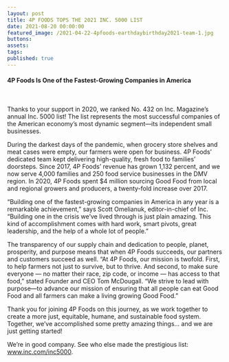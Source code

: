 ```yaml
---
layout: post
title: 4P FOODS TOPS THE 2021 INC. 5000 LIST
date: 2021-08-20 00:00:00
featured_image: /2021-04-22-4pfoods-earthdaybirthday2021-team-1.jpg
buttons:
assets:
tags:
published: true
---
```

<div class="editable"><h4 class="AlignCenter">4P Foods Is One of the Fastest-Growing Companies in America</h4><p>&nbsp;</p><p>Thanks to your support in 2020, we ranked No. 432 on Inc. Magazine&rsquo;s annual Inc. 5000 list! The list represents the most successful companies of the American economy&rsquo;s most dynamic segment&mdash;its independent small businesses.&nbsp;</p><p>During the darkest days of the pandemic, when grocery store shelves and meat cases were empty, our farmers were open for business. 4P Foods&rsquo; dedicated team kept delivering high-quality, fresh food to families&rsquo; doorsteps. Since 2017, 4P Foods&rsquo; revenue has grown 1,132 percent, and we now serve 4,000 families and 250 food service businesses in the DMV region. In 2020, 4P Foods spent $4 million sourcing Good Food from local and regional growers and producers, a twenty-fold increase over 2017.</p><p>&ldquo;Building one of the fastest-growing companies in America in any year is a remarkable achievement,&rdquo; says Scott Omelianuk, editor-in-chief of Inc. &ldquo;Building one in the crisis we&rsquo;ve lived through is just plain amazing. This kind of accomplishment comes with hard work, smart pivots, great leadership, and the help of a whole lot of people.&rdquo;</p><p>The transparency of our supply chain and dedication to people, planet, prosperity, and purpose means that when 4P Foods succeeds, our partners and customers succeed as well. &ldquo;At 4P Foods, our mission is twofold. First, to help farmers not just to survive, but to thrive. And second, to make sure everyone &mdash; no matter their race, zip code, or income &mdash; has access to that food,&rdquo; stated Founder and CEO Tom McDougall. &ldquo;We strive to lead with purpose&mdash;to advance our mission of ensuring that all people can eat Good Food and all farmers can make a living growing Good Food.&rdquo;&nbsp;</p><p>Thank you for joining 4P Foods on this journey, as we work together to create a more just, equitable, humane, and sustainable food system. Together, we&rsquo;ve accomplished some pretty amazing things... and we are just getting started!</p><p>We&rsquo;re in good company. See who else made the prestigious list: <a href="http://www.inc.com/inc5000">www.inc.com/inc5000</a>.</p></div>
